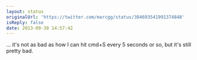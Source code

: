 ```yaml
---
layout: status
originalUrl: 'https://twitter.com/marcgg/status/384693541991374848'
isReply: false
date: 2013-09-30 14:57:42
---
```


… it's not as bad as how I can hit cmd+S every 5 seconds or so, but it's still pretty bad.
